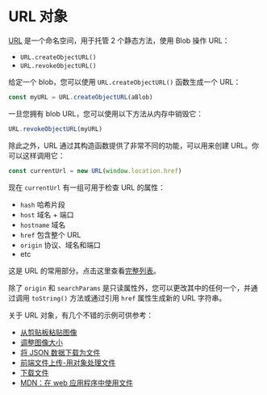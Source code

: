 # URL 对象

[URL](https://developer.mozilla.org/zh-CN/docs/Web/API/URL) 是一个命名空间，用于托管 2 个静态方法，使用 Blob 操作 URL：

- `URL.createObjectURL()`
- `URL.revokeObjectURL()`

给定一个 blob，您可以使用 `URL.createObjectURL()` 函数生成一个 URL：

```js
const myURL = URL.createObjectURL(aBlob)
```

一旦您拥有 blob URL，您可以使用以下方法从内存中销毁它：

```js
URL.revokeObjectURL(myURL)
```

除此之外，URL 通过其构造函数提供了非常不同的功能，可以用来创建 URL。你可以这样调用它：

```js
const currentUrl = new URL(window.location.href)
```

现在 `currentUrl` 有一组可用于检查 URL 的属性：

- `hash` 哈希片段
- `host` 域名 + 端口
- `hostname` 域名
- `href` 包含整个 URL
- `origin` 协议、域名和端口
- etc

这是 URL 的常用部分。点击这里查看[完整列表](https://developer.mozilla.org/zh-CN/docs/Web/API/URL#%E5%B1%9E%E6%80%A7)。

除了 `origin` 和 `searchParams` 是只读属性外，您可以更改其中的任何一个，并通过调用 `toString()` 方法或通过引用 `href` 属性生成新的 URL 字符串。

关于 URL 对象，有几个不错的示例可供参考：

- [从剪贴板粘贴图像](https://github.com/lio-zero/blog/blob/main/JavaScript/%E4%BB%8E%E5%89%AA%E8%B4%B4%E6%9D%BF%E7%B2%98%E8%B4%B4%E5%9B%BE%E5%83%8F.md)
- [调整图像大小](https://github.com/lio-zero/blog/blob/main/JavaScript/%E8%B0%83%E6%95%B4%E5%9B%BE%E5%83%8F%E5%A4%A7%E5%B0%8F.md)
- [将 JSON 数据下载为文件](https://github.com/lio-zero/blog/blob/main/JavaScript/%E5%B0%86%20JSON%20%E6%95%B0%E6%8D%AE%E4%B8%8B%E8%BD%BD%E4%B8%BA%E6%96%87%E4%BB%B6.md)
- [前端文件上传-用对象处理文件](https://github.com/lio-zero/blog/blob/main/JavaScript/%E5%89%8D%E7%AB%AF%E6%96%87%E4%BB%B6%E4%B8%8A%E4%BC%A0.md#%E7%94%A8%E5%AF%B9%E8%B1%A1%E5%A4%84%E7%90%86%E6%96%87%E4%BB%B6)
- [下载文件](https://github.com/lio-zero/blog/blob/main/JavaScript/%E4%B8%8B%E8%BD%BD%E6%96%87%E4%BB%B6.md)
- [MDN：在 web 应用程序中使用文件](https://developer.mozilla.org/zh-CN/docs/Web/API/File_API/Using_files_from_web_applications)
